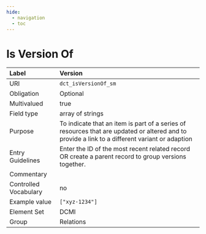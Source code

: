 ```yaml
---
hide:
  - navigation
  - toc
---
```


# Is Version Of

| Label                 | Version |
|:----------------------|:--------|
| URI                   | `dct_isVersionOf_sm` |
| Obligation            | Optional |
| Multivalued           | true |
| Field type            | array of strings |
| Purpose               | To indicate that an item is part of a series of resources that are updated or altered and to provide a link to a different variant or adaption |
| Entry Guidelines      | Enter the ID of the most recent related record OR create a parent record to group versions together. |
| Commentary            | |
| Controlled Vocabulary | no |
| Example value         | `["xyz-1234"]` |
| Element Set           | DCMI |
| Group                 | Relations |
